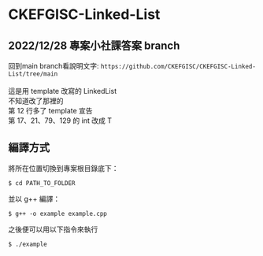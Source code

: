 # CKEFGISC-Linked-List
## 2022/12/28 專案小社課答案 branch
回到main branch看說明文字: `https://github.com/CKEFGISC/CKEFGISC-Linked-List/tree/main` <br>
<br>
這是用 template 改寫的 LinkedList<br>
不知道改了那裡的<br>
第 12 行多了 template 宣告<br>
第 17、21、79、129 的 int 改成 T<br>
## 編譯方式
將所在位置切換到專案根目錄底下：<br>
```
$ cd PATH_TO_FOLDER
```
並以 g++ 編譯：<br>
```
$ g++ -o example example.cpp
```
之後便可以用以下指令來執行<br>
```
$ ./example
```
